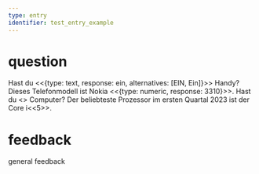```yaml
---
type: entry
identifier: test_entry_example
---
```

# question
Hast du <<{type: text, response: ein, alternatives: [EIN, Ein]}>> Handy? Dieses Telefonmodell ist Nokia <<{type: numeric, response: 3310}>>. Hast du <<ein>> Computer? Der beliebteste Prozessor im ersten Quartal 2023 ist der Core i<<5>>.

# feedback
general feedback
